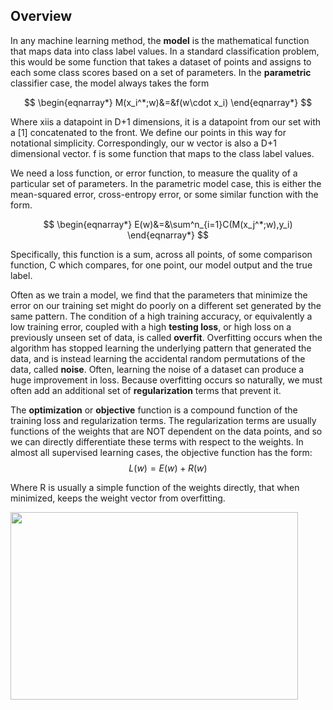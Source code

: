 ## Overview

In any machine learning method, the **model** is the mathematical function that maps data into class label values. In a standard classification problem, this would be some function that takes a dataset of points and assigns to each some class scores based on a set of parameters. In the **parametric** classifier case, the model always takes the form

$$
\begin{eqnarray*}
M(x_i^*;w)&=&f(w\cdot x_i)
\end{eqnarray*}
$$

Where xiis a datapoint in D+1 dimensions, it is a datapoint from our set with a [1] concatenated to the front. We define our points in this way for notational simplicity. Correspondingly, our w vector is also a D+1 dimensional vector.  f is some function that maps to the class label values.

We need a loss function, or  error function, to measure the quality of a particular set of parameters. In the parametric model case, this is either the mean-squared error, cross-entropy error, or some similar function with the form.

$$
\begin{eqnarray*}
E(w)&=&\sum^n_{i=1}C(M(x_j^*;w),y_i)
\end{eqnarray*}
$$

Specifically, this function is a sum, across all points, of some comparison function, C which compares, for one point, our model output and the true label.


Often as we train a model, we find that the parameters that minimize the error on our training set might do poorly on a different set generated by the same pattern. The condition of a high training accuracy, or equivalently a low training error, coupled with a high **testing loss**, or high loss on a previously unseen set of data, is called **overfit**. Overfitting occurs when the algorithm has stopped learning the underlying pattern that generated the data, and is instead learning the accidental random permutations of the data, called **noise**. Often, learning the noise of a dataset can produce a huge improvement in loss. Because overfitting occurs so naturally, we must often add an additional set of **regularization** terms that prevent it.

The **optimization** or **objective** function is a compound function of the training loss and regularization terms. The regularization terms are usually functions of the weights that are NOT dependent on the data points, and so we can directly differentiate these terms with respect to the weights.
In almost all supervised learning cases, the objective function has the form:
$$L(w)=E(w) + R(w)$$

Where R is usually a simple function of the weights directly, that when minimized, keeps the weight vector from overfitting.

<img src="/assets/optimization_flowchart.png" width="460" height="300"/>